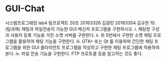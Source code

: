 # GUI-Chat
시스템프로그래밍 lab4 팀프로젝트
20조 20163326 김광민 20163354 김규한
10. (팀과제) 채팅과 파일전송이 가능한 GUI 메신저 프로그램을 구현하시오.
i. 채팅방 구성과 사용자 등록 기능을 가진 소켓 서버를 구현한다.
ii. 위 5번에서 구현한 소켓 채팅 프로그램을 활용하여 채팅 기능을 구현한다.
iii. GTK+ 또는 Qt 를 이용하여 간단한 채팅 프로그램을 위한 GUI 클라이언트 프로그램을 작성하고 구현한 채팅 프로그램에 적용하여 본다.
iv. 파일 전송 기능을 구현한다. FTP 프로토콜 등을 참고하는 것도 좋다.
